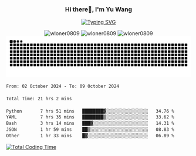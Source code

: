 <h3 align="center">Hi there👋, I'm Yu Wang</h1>

<p align="center"><a href="https://git.io/typing-svg"><img src="https://readme-typing-svg.demolab.com?font=Alex+Brush&size=18&pause=1000&color=716A50&background=6F66FF00&center=true&vCenter=true&width=435&lines=To+love+oneself+is+the+beginning+of+a+lifelong+romance.+%E2%80%94+Oscar+Wilde" alt="Typing SVG" /></a></p>


<p align="center">
 <img src="https://github-readme-stats.vercel.app/api/top-langs?username=wloner0809&show_icons=true&locale=en&layout=compact" alt="wloner0809" height=120 />
 <img src="https://github-readme-stats.vercel.app/api?username=wloner0809&show_icons=true&locale=en" alt="wloner0809" height=120 />
 <img src="https://github-readme-streak-stats.herokuapp.com/?user=wloner0809&" alt="wloner0809" height=120 />
 <img src="https://github.com/Wloner0809/Wloner0809/blob/output/github-contribution-grid-snake.svg">
</p>
 
<!--START_SECTION:waka-->

```txt
From: 02 October 2024 - To: 09 October 2024

Total Time: 21 hrs 2 mins

Python       7 hrs 51 mins   ████████▓░░░░░░░░░░░░░░░░   34.76 %
YAML         7 hrs 35 mins   ████████▒░░░░░░░░░░░░░░░░   33.62 %
Bash         3 hrs 14 mins   ███▓░░░░░░░░░░░░░░░░░░░░░   14.31 %
JSON         1 hr 59 mins    ██▒░░░░░░░░░░░░░░░░░░░░░░   08.83 %
Other        1 hr 33 mins    █▓░░░░░░░░░░░░░░░░░░░░░░░   06.89 %
```

<!--END_SECTION:waka-->

[![Total Coding Time](https://wakatime.com/badge/user/3b010e91-e8bb-445f-9eac-c8ab5bc30cb6.svg)](https://wakatime.com/@3b010e91-e8bb-445f-9eac-c8ab5bc30cb6)
